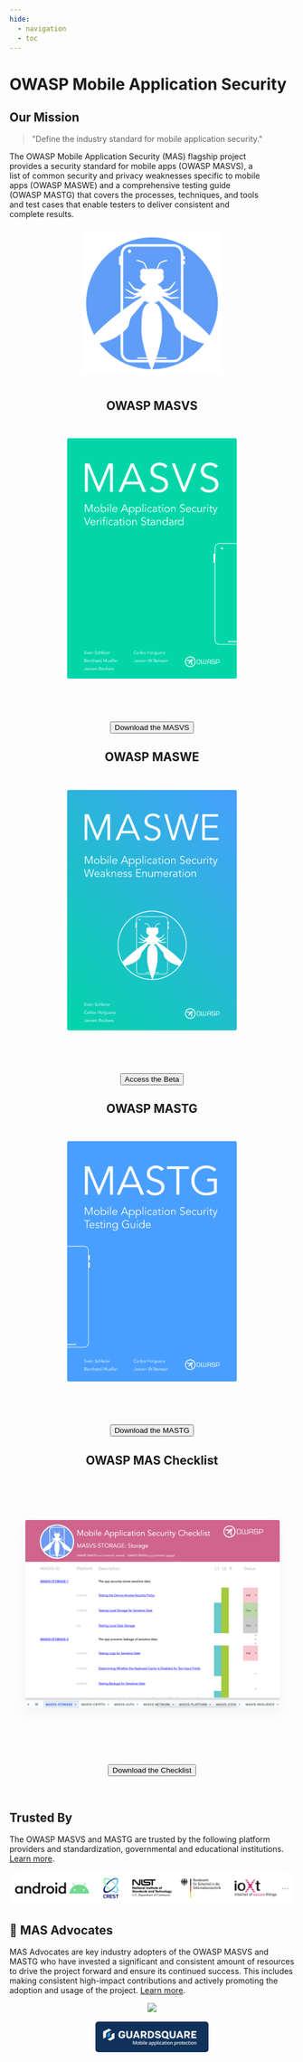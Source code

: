 ```yaml
---
hide:
  - navigation
  - toc
---
```


# OWASP Mobile Application Security

## Our Mission

<div class="mas-flex-container">

<div>
<blockquote>"Define the industry standard for mobile application security."</blockquote>

<p style="padding-right: 4em;">The OWASP Mobile Application Security (MAS) flagship project provides a security standard for mobile apps (OWASP MASVS), a list of common security and privacy weaknesses specific to mobile apps (OWASP MASWE) and a comprehensive testing guide (OWASP MASTG) that covers the processes, techniques, and tools and test cases that enable testers to deliver consistent and complete results.</p>
</div>

<center>
<img style="padding: 10px; max-width: 250px" src="assets/logo_circle.png" />
</center>

</div>

<div class="mas-flex-container" style="margin-top: 2em;">

<center>

<h2>OWASP MASVS</h2>

<a href="../MASVS"><img style="border-radius: 3px; margin: 2em;" width="300px" class="grow" src="assets/masvs_cover.png"></a>

<br>

<button class="mas-button" onclick="window.location.href='https://github.com/OWASP/owasp-masvs/releases/latest/download/OWASP_MASVS.pdf';"> Download the MASVS</button>

</center>

<center>

<h2>OWASP MASWE</h2>

<a href="../MASWE"><img style="border-radius: 3px; margin: 2em;" width="300px" class="grow" src="assets/maswe_cover.png"></a>

<br>

<button class="mas-button" onclick="window.location.href='../MASWE';"> Access the Beta</button>

</center>

<center>

<h2>OWASP MASTG</h2>

<a href="../MASTG"><img style="border-radius: 3px; margin: 2em;" width="300px" class="grow" src="assets/mastg_cover.png" /></a>

<br>

<button class="mas-button" onclick="window.location.href='https://github.com/OWASP/owasp-mastg/releases/latest/download/OWASP_MASTG.pdf';"> Download the MASTG</button>

</center>

<center>

<h2>OWASP MAS Checklist</h2>

<br><br>

<a href="../checklists"><img style="border-radius: 3px; margin: 2em; box-shadow: rgba(149, 157, 165, 0.1) 0px 8px 24px;" width="450px" class="grow" src="assets/mas_checklist.png" /></a>

<br>

<button class="mas-button" style="margin-top: 1.8em;" onclick="window.location.href='https://github.com/OWASP/owasp-mastg/releases/latest/download/OWASP_MAS_Checklist.xlsx';"> Download the Checklist</button>

</center>

</div>

<br>

## Trusted By

The OWASP MASVS and MASTG are trusted by the following platform providers and standardization, governmental and educational institutions. [Learn more](MASTG/0x02b-MASVS-MASTG-Adoption.md).

<a href="MASTG/0x02b-MASVS-MASTG-Adoption/">
<img style="border-radius: 1em;" src="assets/trusted-by-logos.png"/>
</a>

<br>

## 🥇 MAS Advocates

<div class="mas-flex-container">

<div>
<p>MAS Advocates are key industry adopters of the OWASP MASVS and MASTG who have invested a significant and consistent amount of resources to drive the project forward and ensure its continued success. This includes making consistent high-impact contributions and actively promoting the adoption and usage of the project. <a href="MASTG/0x02c-Acknowledgements.md">Learn more</a>.</p>
</div>

<div style="display: flex; flex-direction: column; align-items: center; gap: 1em;">
<a href="MASTG/0x02c-Acknowledgements/#our-mas-advocates">
<img src="https://raw.githubusercontent.com/OWASP/owasp-mastg/master/Document/Images/Other/nowsecure-logo.png" style="width: 200px;" />
</a>
<a href="MASTG/0x02c-Acknowledgements/#our-mas-advocates">
<img src="assets/guardsquare-logo.png" style="width: 200px; border-radius: 5px;" />
</a>
</div>

</div>

<br>
